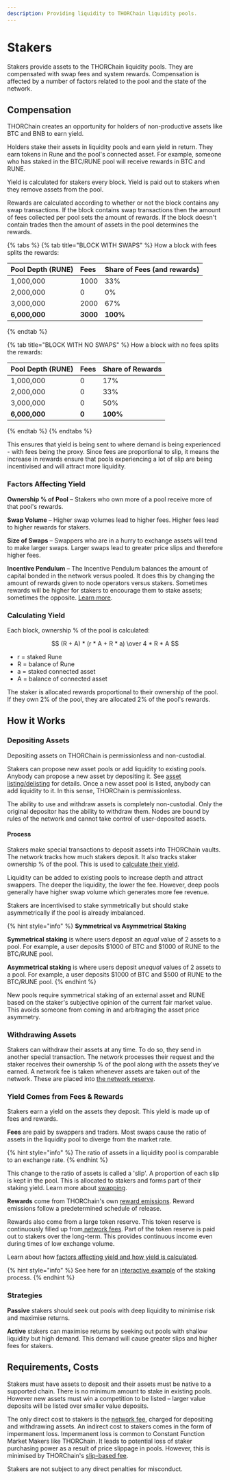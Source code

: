 ```yaml
---
description: Providing liquidity to THORChain liquidity pools.
---
```


# Stakers

Stakers provide assets to the THORChain liquidity pools. They are compensated with swap fees and system rewards. Compensation is affected by a number of factors related to the pool and the state of the network. 

## Compensation

THORChain creates an opportunity for holders of non-productive assets like BTC and BNB to earn yield.

Holders stake their assets in liquidity pools and earn yield in return. They earn tokens in Rune and the pool's connected asset. For example, someone who has staked in the BTC/RUNE pool will receive rewards in BTC and RUNE.

Yield is calculated for stakers every block. Yield is paid out to stakers when they remove assets from the pool. 

Rewards are calculated according to whether or not the block contains any swap transactions. If the block contains swap transactions then the amount of fees collected per pool sets the amount of rewards. If the block doesn't contain trades then the amount of assets in the pool determines the rewards.

{% tabs %}
{% tab title="BLOCK WITH SWAPS" %}
How a block with fees splits the rewards:

| **Pool Depth \(RUNE\)** | **Fees**  | **Share of Fees \(and rewards\)** |
| :--- | :--- | :--- |
| 1,000,000 | 1000 | 33% |
| 2,000,000 | 0 | 0% |
| 3,000,000 | 2000 | 67% |
| **6,000,000** | **3000** | **100%** |
{% endtab %}

{% tab title="BLOCK WITH NO SWAPS" %}
How a block with no fees splits the rewards:

| **Pool Depth \(RUNE\)** | **Fees**  | **Share of Rewards** |
| :--- | :--- | :--- |
| 1,000,000 | 0 | 17% |
| 2,000,000 | 0 | 33% |
| 3,000,000 | 0 | 50% |
| **6,000,000** | **0** | **100%** |
{% endtab %}
{% endtabs %}

This ensures that yield is being sent to where demand is being experienced - with fees being the proxy. Since fees are proportional to slip, it means the increase in rewards ensure that pools experiencing a lot of slip are being incentivised and will attract more liquidity.

### Factors Affecting Yield

**Ownership % of Pool** – Stakers who own more of a pool receive more of that pool's rewards.

**Swap Volume** – Higher swap volumes lead to higher fees. Higher fees lead to higher rewards for stakers.

**Size of Swaps** – Swappers who are in a hurry to exchange assets will tend to make larger swaps. Larger swaps lead to greater price slips and therefore higher fees.

**Incentive Pendulum** – The Incentive Pendulum balances the amount of capital bonded in the network versus pooled. It does this by changing the amount of rewards given to node operators versus stakers. Sometimes rewards will be higher for stakers to encourage them to stake assets; sometimes the opposite. [Learn more](../how-it-works/incentive-pendulum.md).

### Calculating Yield

 Each block, ownership % of the pool is calculated:

$$
(R + A) * (r * A + R * a) \over 4 * R * A
$$

* r = staked Rune
* R = balance of Rune
* a = staked connected asset
* A = balance of connected asset

The staker is allocated rewards proportional to their ownership of the pool. If they own 2% of the pool, they are allocated 2% of the pool's rewards.

## How it Works

### **Depositing Assets**

Depositing assets on THORChain is permissionless and non-custodial.

Stakers can propose new asset pools or add liquidity to existing pools. Anybody can propose a new asset by depositing it. See [asset listing/delisting](https://) for details. Once a new asset pool is listed, anybody can add liquidity to it. In this sense, THORChain is permissionless.

The ability to use and withdraw assets is completely non-custodial. Only the original depositor has the ability to withdraw them. Nodes are bound by rules of the network and cannot take control of user-deposited assets.

#### Process

Stakers make special transactions to deposit assets into THORChain vaults. The network tracks how much stakers deposit. It also tracks staker ownership % of the pool. This is used to [calculate their yield](staking.md#calculating-yield).

Liquidity can be added to existing pools to increase depth and attract swappers. The deeper the liquidity, the lower the fee. However, deep pools generally have higher swap volume which generates more fee revenue.

Stakers are incentivised to stake symmetrically but should stake asymmetrically if the pool is already imbalanced.‌

{% hint style="info" %}
**Symmetrical vs Asymmetrical Staking**

**Symmetrical staking** is where users deposit an _equal_ value of 2 assets to a pool. For example, a user deposits $1000 of BTC and $1000 of RUNE to the BTC/RUNE pool.

**Asymmetrical staking** is where users deposit _unequal_ values of 2 assets to a pool. For example, a user deposits $1000 of BTC and $500 of RUNE to the BTC/RUNE pool.
{% endhint %}

New pools require symmetrical staking of an external asset and RUNE based on the staker's subjective opinion of the current fair market value. This avoids someone from coming in and arbitraging the asset price asymmetry.

### Withdrawing Assets

Stakers can withdraw their assets at any time. To do so, they send in another special transaction. The network processes their request and the staker receives their ownership % of the pool along with the assets they've earned. A network fee is taken whenever assets are taken out of the network. These are placed into [the network reserve](../how-it-works/emission-schedule.md).

### **Yield Comes from Fees & Rewards**

Stakers earn a yield on the assets they deposit. This yield is made up of fees and rewards.

**Fees** are paid by swappers and traders. Most swaps cause the ratio of assets in the liquidity pool to diverge from the market rate.

{% hint style="info" %}
The ratio of assets in a liquidity pool is comparable to an exchange rate.
{% endhint %}

This change to the ratio of assets is called a 'slip'. A proportion of each slip is kept in the pool. This is allocated to stakers and forms part of their staking yield. Learn more about [swapping](swapping.md).

**Rewards** come from THORChain's own [reward emissions](../how-it-works/emission-schedule.md). Reward emissions follow a predetermined schedule of release.

Rewards also come from a large token reserve. This token reserve is continuously filled up from[ network fees](../how-it-works/fees.md#network-fee). Part of the token reserve is paid out to stakers over the long-term. This provides continuous income even during times of low exchange volume.

Learn about how [factors affecting yield and how yield is calculated](staking.md#compensation).

{% hint style="info" %}
See here for an [interactive example](https://rebase.foundation/network/thorchain/system-component/providing-liquidity) of the staking process.
{% endhint %}

### Strategies

**Passive** stakers should seek out pools with deep liquidity to minimise risk and maximise returns.

**Active** stakers can maximise returns by seeking out pools with shallow liquidity but high demand. This demand will cause greater slips and higher fees for stakers.

## Requirements, Costs

Stakers must have assets to deposit and their assets must be native to a supported chain. There is no minimum amount to stake in existing pools. However new assets must win a competition to be listed – larger value deposits will be listed over smaller value deposits.

The only direct cost to stakers is the [network fee](../how-it-works/fees.md#network-fee), charged for depositing and withdrawing assets. An indirect cost to stakers comes in the form of impermanent loss. Impermanent loss is common to Constant Function Market Makers like THORChain. It leads to potential loss of staker purchasing power as a result of price slippage in pools. However, this is minimised by THORChain's  [slip-based fee](../how-it-works/fees.md#slip-based-fee).

Stakers are not subject to any direct penalties for misconduct.

